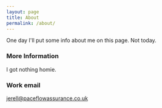 ```yaml
---
layout: page
title: About
permalink: /about/
---
```


One day I'll put some info about me on this page. Not today.

### More Information

I got nothing homie.

### Work email

[jerell@paceflowassurance.co.uk](mailto:jerell@paceflowassurance.co.uk)